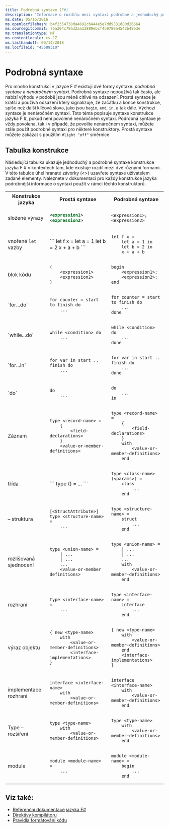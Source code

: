 ```yaml
---
title: Podrobná syntaxe (F#)
description: 'Informace o rozdílu mezi syntaxi podrobné a jednoduchý programovací jazyk F #.'
ms.date: 05/16/2016
ms.openlocfilehash: b4f2354738da4692cb444e5e7dd9531d80d26664
ms.sourcegitcommit: 76a304c79a32aa13889ebcf4b9789a4542b48e3e
ms.translationtype: MT
ms.contentlocale: cs-CZ
ms.lasthandoff: 09/14/2018
ms.locfileid: "45589310"
---
```

# <a name="verbose-syntax"></a>Podrobná syntaxe

Pro mnoho konstrukcí v jazyce F # existují dvě formy syntaxe: *podrobná syntaxe* a *nenáročném syntaxi*. Podrobná syntaxe nepoužívá tak často, ale nabízí výhodu v podobě jsou méně citlivé na odsazení. Prostá syntaxe je kratší a používá odsazení který signalizuje, že začátku a konce konstrukce, spíše než další klíčová slova, jako jsou `begin`, `end`, `in`, a tak dále. Výchozí syntaxe je nenáročném syntaxi. Toto téma popisuje syntaxe konstrukce jazyka F #, pokud není povolené nenáročném syntaxi. Podrobná syntaxe je vždy povolena, tak i v případě, že povolíte nenáročném syntaxi, můžete stále použít podrobné syntaxi pro některé konstruktory. Prostá syntaxe můžete zakázat s použitím `#light "off"` směrnice.

## <a name="table-of-constructs"></a>Tabulka konstrukce

Následující tabulka ukazuje jednoduchý a podrobné syntaxe konstrukce jazyka F # v kontextech tam, kde existuje rozdíl mezi dvě různými formami. V této tabulce úhel hranaté závorky (&lt;&gt;) uzavřete syntaxe uživatelem zadané elementy. Naleznete v dokumentaci pro každý konstrukce jazyka podrobnější informace o syntaxi použít v rámci těchto konstruktorů.

<table>
<tr>
<th>Konstrukce jazyka</th>
<th>Prostá syntaxe</th>
<th>Podrobná syntaxe</th>
</tr>
<tr>
<td>
složené výrazy
</td>
<td>

```xml
<expression1>
<expression2>
```
</td><td>

```
<expression1>; <expression2>
```

</td>
</tr>
<tr><td>


vnořené `let` vazby

</td><td>
```
let f x =
    let a = 1
    let b = 2
    x + a + b
```

</td><td>

```
let f x =
    let a = 1 in
    let b = 2 in
    x + a + b
```

</td>
</tr>
<tr><td>
blok kódu
</td><td>

```
(
    <expression1>
    <expression2>
)
```

</td><td>

```
begin
    <expression1>;
    <expression2>;
end
```
</td>
</tr>
<tr><td>
`for...do`
</td><td>

```
for counter = start to finish do
    ...
```

</td><td>

```
for counter = start to finish do
    ...
done
```

</td>
</tr>
<tr><td>
`while...do`
</td><td>

```
while <condition> do
    ...
```

</td><td>

```
while <condition> do
    ...
done
```

</td>
</tr>
<tr><td>
`for...in`
</td><td>

```
for var in start .. finish do
    ...
```

</td><td>

```
for var in start .. finish do
    ...
done
```

</td>
</tr>
<tr><td>
`do`
</td><td>

```
do
    ...
```

</td><td>

```
do
    ...
in
```

</td>
</tr>
<tr><td>Záznam
</td><td>

```
type <record-name> =
    {
        <field-declarations>
    }
    <value-or-member-definitions>
```

</td><td>

```
type <record-name> =
    {
        <field-declarations>
    }
    with
        <value-or-member-definitions>
    end
```

</td>
</tr>
<tr><td>třída
</td><td>
```
type <class-name>(<params>) = ... ```

</td><td>

```
type <class-name>(<params>) =
    class
        ...
    end
```
</td>
</tr>
<tr><td>– struktura</td><td>

```
[<StructAttribute>]
type <structure-name> =
    ...
```
</td><td>

```
type <structure-name> =
    struct
        ...
    end
```

</td>
</tr>
<tr><td>rozlišovaná sjednocení</td><td>

```
type <union-name> =
    | ...
    | ...
    ...
    <value-or-member definitions>
```
</td><td>

```
type <union-name> =
    | ...
    | ...
    ...
    with
        <value-or-member-definitions>
    end    
```

</td>
</tr>
<tr><td>rozhraní</td><td>

```
type <interface-name> =
    ...
```
</td><td>

```
type <interface-name> =
    interface
        ...
    end
```

</td>
</tr>
<tr><td>výraz objektu</td><td>

```
{ new <type-name>
    with
        <value-or-member-definitions>
        <interface-implementations>
}
```

</td><td>

```
{ new <type-name>
    with
        <value-or-member-definitions>
    end
    <interface-implementations>
}
```

</td>
</tr>
<tr><td>implementace rozhraní</td><td>

```
interface <interface-name>
    with
        <value-or-member-definitions>
```

</td><td>

```
interface <interface-name>
    with
        <value-or-member-definitions>
    end
```

</td>
</tr>
<tr><td>Type – rozšíření</td><td>

```
type <type-name>
    with
        <value-or-member-definitions>
```

</td><td>

```
type <type-name>
    with
        <value-or-member-definitions>
    end
```

</td>
</tr>
<tr><td>module</td><td>

```
module <module-name> =
    ...
```

</td><td>

```
module <module-name> =
    begin
        ...
    end
```

</td>
</tr>
</table>

## <a name="see-also"></a>Viz také:

- [Referenční dokumentace jazyka F#](index.md)
- [Direktivy kompilátoru](compiler-directives.md)
- [Pravidla formátování kódu](code-formatting-guidelines.md)
